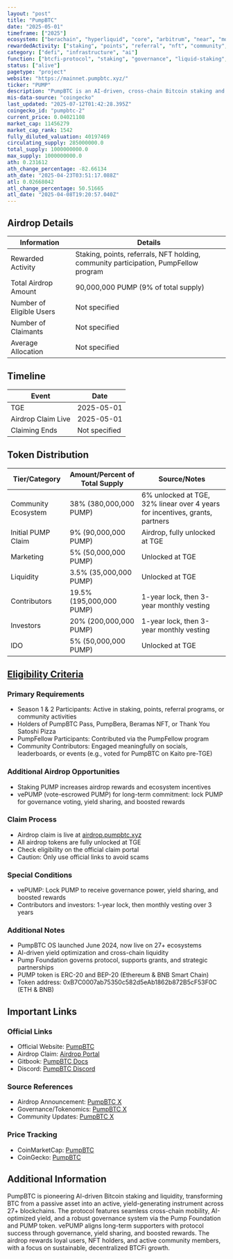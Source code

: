 ```yaml
---
layout: "post"
title: "PumpBTC"
date: "2025-05-01"
timeframe: ["2025"]
ecosystem: ["berachain", "hyperliquid", "core", "arbitrum", "near", "morph", "avalanche", "bnb", "monad", "mantle", "bitcoin", "ethereum"]
rewardedActivity: ["staking", "points", "referral", "nft", "community", "retroactive"]
category: ["defi", "infrastructure", "ai"]
function: ["btcfi-protocol", "staking", "governance", "liquid-staking", "btcfi", "liquidity", "decentralized-finance"]
status: ["alive"]
pagetype: "project"
website: "https://mainnet.pumpbtc.xyz/"
ticker: "PUMP"
description: "PumpBTC is an AI-driven, cross-chain Bitcoin staking and liquidity protocol, enabling BTC holders to earn yield, participate in governance, and unlock DeFi opportunities across 27+ ecosystems."
mis-data-source: "coingecko"
last_updated: "2025-07-12T01:42:28.395Z"
coingecko_id: "pumpbtc-2"
current_price: 0.04021108
market_cap: 11456279
market_cap_rank: 1542
fully_diluted_valuation: 40197469
circulating_supply: 285000000.0
total_supply: 1000000000.0
max_supply: 1000000000.0
ath: 0.231612
ath_change_percentage: -82.66134
ath_date: "2025-04-23T03:51:17.088Z"
atl: 0.02668042
atl_change_percentage: 50.51665
atl_date: "2025-04-08T19:20:57.040Z"
---
```


## Airdrop Details

| Information              | Details                                                                                      |
| ------------------------ | -------------------------------------------------------------------------------------------- |
| Rewarded Activity        | Staking, points, referrals, NFT holding, community participation, PumpFellow program         |
| Total Airdrop Amount     | 90,000,000 PUMP (9% of total supply)                                                         |
| Number of Eligible Users | Not specified                                                                                |
| Number of Claimants      | Not specified                                                                                |
| Average Allocation       | Not specified                                                                                |

## Timeline

| Event               | Date                |
| ------------------- | ------------------- |
| TGE                 | 2025-05-01          |
| Airdrop Claim Live  | 2025-05-01          |
| Claiming Ends       | Not specified       |

## Token Distribution

| Tier/Category         | Amount/Percent of Total Supply | Source/Notes                                                                 |
| --------------------- | ----------------------------- | ---------------------------------------------------------------------------- |
| Community Ecosystem   | 38% (380,000,000 PUMP)        | 6% unlocked at TGE, 32% linear over 4 years for incentives, grants, partners |
| Initial PUMP Claim    | 9% (90,000,000 PUMP)          | Airdrop, fully unlocked at TGE                                               |
| Marketing            | 5% (50,000,000 PUMP)           | Unlocked at TGE                                                              |
| Liquidity            | 3.5% (35,000,000 PUMP)         | Unlocked at TGE                                                              |
| Contributors         | 19.5% (195,000,000 PUMP)       | 1-year lock, then 3-year monthly vesting                                     |
| Investors            | 20% (200,000,000 PUMP)         | 1-year lock, then 3-year monthly vesting                                     |
| IDO                  | 5% (50,000,000 PUMP)           | Unlocked at TGE                                                              |

## [Eligibility Criteria](https://x.com/Pumpbtcxyz/status/1907072128207536446)

### Primary Requirements

- Season 1 & 2 Participants: Active in staking, points, referral programs, or community activities
- Holders of PumpBTC Pass, PumpBera, Beramas NFT, or Thank You Satoshi Pizza
- PumpFellow Participants: Contributed via the PumpFellow program
- Community Contributors: Engaged meaningfully on socials, leaderboards, or events (e.g., voted for PumpBTC on Kaito pre-TGE)

### Additional Airdrop Opportunities

- Staking PUMP increases airdrop rewards and ecosystem incentives
- vePUMP (vote-escrowed PUMP) for long-term commitment: lock PUMP for governance voting, yield sharing, and boosted rewards

### Claim Process

- Airdrop claim is live at [airdrop.pumpbtc.xyz](https://airdrop.pumpbtc.xyz)
- All airdrop tokens are fully unlocked at TGE
- Check eligibility on the official claim portal
- Caution: Only use official links to avoid scams

### Special Conditions

- vePUMP: Lock PUMP to receive governance power, yield sharing, and boosted rewards
- Contributors and investors: 1-year lock, then monthly vesting over 3 years

### Additional Notes

- PumpBTC OS launched June 2024, now live on 27+ ecosystems
- AI-driven yield optimization and cross-chain liquidity
- Pump Foundation governs protocol, supports grants, and strategic partnerships
- PUMP token is ERC-20 and BEP-20 (Ethereum & BNB Smart Chain)
- Token address: 0xB7C0007ab75350c582d5eAb1862b872B5cF53F0C (ETH & BNB)

## Important Links

### Official Links

- Official Website: [PumpBTC](https://mainnet.pumpbtc.xyz/)
- Airdrop Claim: [Airdrop Portal](https://airdrop.pumpbtc.xyz)
- Gitbook: [PumpBTC Docs](https://pumpbtc.gitbook.io/)
- Discord: [PumpBTC Discord](https://discord.com/invite/pumpbtc)

### Source References

- Airdrop Announcement: [PumpBTC X](https://x.com/Pumpbtcxyz/status/1907072128207536446)
- Governance/Tokenomics: [PumpBTC X](https://x.com/Pumpbtcxyz)
- Community Updates: [PumpBTC X](https://x.com/Pumpbtcxyz)

### Price Tracking

- CoinMarketCap: [PumpBTC](https://coinmarketcap.com/currencies/pumpbtc-pump/)
- CoinGecko: [PumpBTC](https://www.coingecko.com/en/coins/pumpbtc)

## Additional Information

PumpBTC is pioneering AI-driven Bitcoin staking and liquidity, transforming BTC from a passive asset into an active, yield-generating instrument across 27+ blockchains. The protocol features seamless cross-chain mobility, AI-optimized yield, and a robust governance system via the Pump Foundation and PUMP token. vePUMP aligns long-term supporters with protocol success through governance, yield sharing, and boosted rewards. The airdrop rewards loyal users, NFT holders, and active community members, with a focus on sustainable, decentralized BTCFi growth.